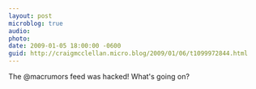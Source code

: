 ```yaml
---
layout: post
microblog: true
audio: 
photo: 
date: 2009-01-05 18:00:00 -0600
guid: http://craigmcclellan.micro.blog/2009/01/06/t1099972844.html
---
```

The @macrumors feed was hacked! What's going on?
